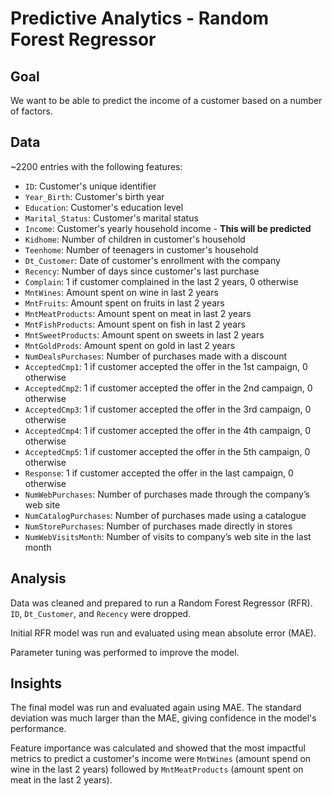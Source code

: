 # Predictive Analytics - Random Forest Regressor

## Goal

We want to be able to predict the income of a customer based on a number of factors.

## Data

~2200 entries with the following features:
* `ID`: Customer's unique identifier
* `Year_Birth`: Customer's birth year
* `Education`: Customer's education level
* `Marital_Status`: Customer's marital status
* `Income`: Customer's yearly household income - **This will be predicted**
* `Kidhome`: Number of children in customer's household
* `Teenhome`: Number of teenagers in customer's household
* `Dt_Customer`: Date of customer's enrollment with the company
* `Recency`: Number of days since customer's last purchase
* `Complain`: 1 if customer complained in the last 2 years, 0 otherwise
* `MntWines`: Amount spent on wine in last 2 years
* `MntFruits`: Amount spent on fruits in last 2 years
* `MntMeatProducts`: Amount spent on meat in last 2 years
* `MntFishProducts`: Amount spent on fish in last 2 years
* `MntSweetProducts`: Amount spent on sweets in last 2 years
* `MntGoldProds`: Amount spent on gold in last 2 years
* `NumDealsPurchases`: Number of purchases made with a discount
* `AcceptedCmp1`: 1 if customer accepted the offer in the 1st campaign, 0 otherwise
* `AcceptedCmp2`: 1 if customer accepted the offer in the 2nd campaign, 0 otherwise
* `AcceptedCmp3`: 1 if customer accepted the offer in the 3rd campaign, 0 otherwise
* `AcceptedCmp4`: 1 if customer accepted the offer in the 4th campaign, 0 otherwise
* `AcceptedCmp5`: 1 if customer accepted the offer in the 5th campaign, 0 otherwise
* `Response`: 1 if customer accepted the offer in the last campaign, 0 otherwise
* `NumWebPurchases`: Number of purchases made through the company’s web site
* `NumCatalogPurchases`: Number of purchases made using a catalogue
* `NumStorePurchases`: Number of purchases made directly in stores
* `NumWebVisitsMonth`: Number of visits to company’s web site in the last month


## Analysis

Data was cleaned and prepared to run a Random Forest Regressor (RFR). `ID`, `Dt_Customer`, and `Recency` were dropped.

Initial RFR model was run and evaluated using mean absolute error (MAE).

Parameter tuning was performed to improve the model.

## Insights

The final model was run and evaluated again using MAE. The standard deviation was much larger than the MAE, giving confidence in the model's performance.

Feature importance was calculated and showed that the most impactful metrics to predict a customer's income were `MntWines` (amount spend on wine in the last 2 years) followed by `MntMeatProducts` (amount spent on meat in the last 2 years).
